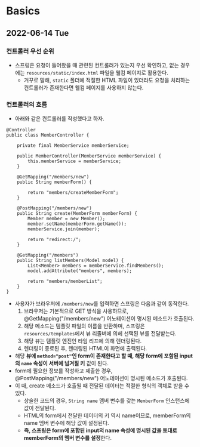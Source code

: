 # Basics
## 2022-06-14 Tue

### 컨트롤러 우선 순위
* 스프링은 요청이 들어왔을 때 관련된 컨트롤러가 있는지 우선 확인하고, 없는 경우에는 `resources/static/index.html` 파일을 웰컴 페이지로 활용한다.
  * 거꾸로 말해, `static` 폴더에 적절한 HTML 파일이 있더라도 요청을 처리하는 컨트롤러가 존재한다면 웰컴 페이지를 사용하지 않는다.

### 컨트롤러의 흐름
* 아래와 같은 컨트롤러를 작성했다고 하자.
```
@Controller
public class MemberController {

    private final MemberService memberService;

    public MemberController(MemberService memberService) {
        this.memberService = memberService;
    }

    @GetMapping("/members/new")
    public String memberForm() {

        return "members/createMemberForm";
    }

    @PostMapping("/members/new")
    public String create(MemberForm memberForm) {
        Member member = new Member();
        member.setName(memberForm.getName());
        memberService.join(member);

        return "redirect:/";
    }

    @GetMapping("/members")
    public String listMembers(Model model) {
        List<Member> members = memberService.findMembers();
        model.addAttribute("members", members);

        return "members/memberList";
    }
}
```
* 사용자가 브라우저에 `/members/new`를 입력하면 스프링은 다음과 같이 동작한다.
  1. 브라우저는 기본적으로 GET 방식을 사용하므로, @GetMapping("/members/new") 어노테이션이 명시된 메소드가 호출된다.
  2. 해당 메소드는 템플릿 파일의 이름을 반환하며, 스프링은 `resources/templates`에서 뷰 리졸버에 의헤 선택된 뷰를 전달받는다.
  3. 해당 뷰는 템플릿 엔진인 타임 리프에 의해 렌더링된다.
  4. 렌더링이 종료된 후, 렌더링된 HTML이 화면에 출력된다.
* 해당 **뷰에 `method="post"`인 form이 존재한다고 할 때, 해당 form에 포함된 input의 `name` 속성이 서버에 넘겨질 키** 값이 된다.
* form에 필요한 정보를 작성하고 제출한 경우, @PostMapping("/members/new") 어노테이션이 명시된 메소드가 호출된다.
* 이 때, create 메소드가 호출될 때 전달된 데이터는 적절한 형식의 객체로 받을 수 있다.
  * 상술한 코드의 경우, `String name` 멤버 변수를 갖는 `MemberForm` 인스턴스에 값이 전달된다.
  * HTML의 form에서 전달한 데이터의 키 역시 name이므로, memberForm의 name 멤버 변수에 해당 값이 설정된다.
  * **즉, 스프링은 form에 포함된 input의 name 속성에 명시된 값을 토대로 memberForm의 멤버 변수를 설정**한다.
